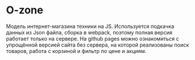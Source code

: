 # O-zone
Модель интернет-магазина техники на JS. 
Используется подкачка данных из Json файла, сборка в webpack, поэтому полная версия работает только на сервере. 
На github pages можно ознакомиться с упрощённой версией сайта без сервера, 
на которой реализованы поиск товаров, работа с корзиной и фильтр по цене и акциям. 
